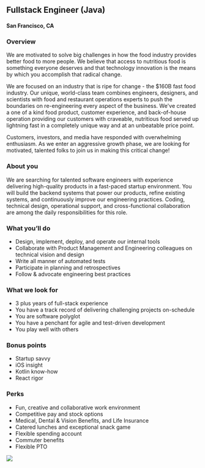 ## Fullstack Engineer (Java)
#### San Francisco, CA

### Overview
We are motivated to solve big challenges in how the food industry provides better food to more people. We believe that access to nutritious food is something everyone deserves and that technology innovation is the means by which you accomplish that radical change.

We are focused on an industry that is ripe for change - the $160B fast food industry. Our unique, world-class team combines engineers, designers, and scientists with food and restaurant operations experts to push the boundaries on re-engineering every aspect of the business. We've created a one of a kind food product, customer experience, and back-of-house operation providing our customers with craveable, nutritious food served up lightning fast in a completely unique way and at an unbeatable price point.

Customers, investors, and media have responded with overwhelming enthusiasm. As we enter an aggressive growth phase, we are looking for motivated, talented folks to join us in making this critical change!

### About you
We are searching for talented software engineers with experience delivering high-quality products in a fast-paced startup environment. You will build the backend systems that power our products, refine existing systems, and continuously improve our engineering practices. Coding, technical design, operational support, and cross-functional collaboration are among the daily responsibilities for this role.

### What you’ll do
+	Design, implement, deploy, and operate our internal tools
+	Collaborate with Product Management and Engineering colleagues on technical vision and design
+	Write all manner of automated tests
+	Participate in planning and retrospectives
+	Follow & advocate engineering best practices

### What we look for
+	3 plus years of full-stack experience
+	You have a track record of delivering challenging projects on-schedule
+	You are software polyglot
+	You have a penchant for agile and test-driven development
+	You play well with others

### Bonus points
+	Startup savvy
+	iOS insight
+	Kotlin know-how
+	React rigor

### Perks
+	Fun, creative and collaborative work environment
+	Competitive pay and stock options
+	Medical, Dental & Vision Benefits, and Life Insurance
+	Catered lunches and exceptional snack game
+	Flexible spending account
+	Commuter benefits
+	Flexible PTO


[<img src='https://dabuttonfactory.com/button.png?t=Learn+More&f=Calibri-Bold&ts=24&tc=fff&hp=20&vp=8&c=5&bgt=unicolored&bgc=29aafe'>](https://letsrockit.co/jobs/rwf0c2e-fullstack-engineer-java)
